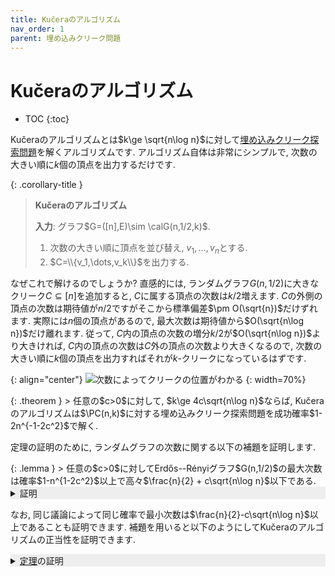 ```yaml
---
title: Kučeraのアルゴリズム
nav_order: 1
parent: 埋め込みクリーク問題
---
```

# Kučeraのアルゴリズム

* TOC
{:toc}


Kučeraのアルゴリズムとは$k\ge \sqrt{n\log n}$に対して[埋め込みクリーク探索問題]({{site.baseurl}}/docs/planted_clique/index#埋め込みクリーク探索問題)を解くアルゴリズムです.
アルゴリズム自体は非常にシンプルで, 
次数の大きい順に$k$個の頂点を出力するだけです.

{: .corollary-title }
> **Kučeraのアルゴリズム** 
>
> **入力**: グラフ$G=([n],E)\sim \calG(n,1/2,k)$.
> 1. 次数の大きい順に頂点を並び替え, $v_1,\dots,v_n$とする.
> 2. $C=\\{v_1,\dots,v_k\\}$を出力する.

なぜこれで解けるのでしょうか?
直感的には, ランダムグラフ$G(n,1/2)$に大きなクリーク$C\subseteq [n]$を追加すると, $C$に属する頂点の次数は$k/2$増えます.
$C$の外側の頂点の次数は期待値が$n/2$ですがそこから標準偏差$\pm O(\sqrt{n})$だけずれます.
実際には$n$個の頂点があるので, 最大次数は期待値から$O(\sqrt{n\log n})$だけ離れます.
従って, $C$内の頂点の次数の増分$k/2$が$O(\sqrt{n\log n})$より大きければ, $C$内の頂点の次数は$C$外の頂点の次数より大きくなるので,
次数の大きい順に$k$個の頂点を出力すればそれが$k$-クリークになっているはずです.

{: align="center"}
![次数によってクリークの位置がわかる]({{site.baseurl}}/docs/planted_clique/images/PCdegree_dist.svg)
{: width=70%}

<div id="theorem" markdown="1">
{: .theorem }
> 任意の$c>0$に対して, $k\ge 4c\sqrt{n\log n}$ならば, Kučeraのアルゴリズムは$\PC(n,k)$に対する埋め込みクリーク探索問題を成功確率$1-2n^{-1-2c^2}$で解く.
</div>

定理の証明のために, ランダムグラフの次数に関する以下の補題を証明します.

<div id="theorem" markdown="1">
{: .lemma }
> 任意の$c>0$に対してErdős--Rényiグラフ$G(n,1/2)$の最大次数は確率$1-n^{1-2c^2}$以上で高々$\frac{n}{2} + c\sqrt{n\log n}$以下である.

<details markdown="1" style="background-color: #eee;">
<summary style="display: list-item">証明</summary>
  任意に固定した頂点$u\in [n]$の次数 $\deg(u)$ の周辺分布は二項分布 $\Bin(n-1,1/2)$ となるため,
  <a href="{{site.baseurl}}/docs/tools/prob_inequalities#hoeffding-inequality)">Hoeffdingの不等式</a>より, 任意の$x>0$に対して
  
  $$
    \begin{align*}
      \Pr \left[ \deg(u) \ge \frac{n}{2} + c\sqrt{n\log n}\right] \le \exp \left( - 2c^2 \log n \right) \le n^{-2c^2}.
    \end{align*}
  $$
  
  頂点$u\in [n]$に関するunion boundより, 最大次数が$\frac{n}{2} + c\sqrt{n\log n}$以上となる確率は高々$n^{1-2c^2}$である. $\square$

</details> 

なお, 同じ議論によって同じ確率で最小次数は$\frac{n}{2}-c\sqrt{n\log n}$以上であることも証明できます.
補題を用いると以下のようにしてKučeraのアルゴリズムの正当性を証明できます.

<details markdown="1" style="background-color: #eee;">
<summary style="display: list-item"><a href="#theorem">定理</a>の証明</summary>

  入力を$G'\sim \calG(n,1/2,k)$とします.
  補題より, クリーク$C$を追加する前のランダムグラフの最大次数は確率$1-n^{1-2c^2}$で高々$\frac{n}{2} + c\sqrt{n\log n}$です.

  リーク$C$の追加によってクリーク外$v \not\in C$の次数は変化しないため, グラフ$G'$においても頂点$v\not\in C$の次数は高々
   
  $$
    \begin{align*}
      \frac{n}{2} + c\sqrt{n\log n}      \tag{1}
    \end{align*}
  $$
  
  です.
  一方でクリーク内の頂点$u \in C$の次数の周辺分布は$\Bin(n-k)+(k-1)$であり(下図参照),
  Hoeffdingの不等式より$\Pr \left[ \Bin(n-k,1/2) \le \frac{n-k}{2} - c\sqrt{n\log n}\right] \le n^{-2c^2}$を得ます.

  {: align="center"}
  ![degree distribution]({{site.baseurl}}/docs/planted_clique/images/PCdegree.svg)
  {: width=70%}

  頂点 $u \in C$に関するunion boundにより

  $$
    \begin{align*}
      \Pr \left[ {}^\exists u\in C, \deg(u) \le \frac{n+k}{2} -1 - c\sqrt{n\log n} \right] \le n^{1-2c^2}
    \end{align*}
  $$

  なので, 確率$1-n^{1-2c^2}$で全ての$u\in C$の次数は少なくとも

  $$
    \begin{align*}
      \frac{n+k}{2} - c\sqrt{n\log n}  \tag{2}
    \end{align*}
  $$
  
  です. 
  式(1)と(2)を比較すると, $\frac{n+k}{2} - c\sqrt{n\log n} > \frac{n}{2}+c\sqrt{n\log n}$, すなわち$k \ge 4c\sqrt{n\log n}$ならば, $C$内の全ての頂点の次数が$C$外の全ての頂点の次数を上回るので, Kučeraのアルゴリズムの出力は確率$1-2n^{1-2c^2}$で埋め込まれたクリーク$C$に一致します.

</details>